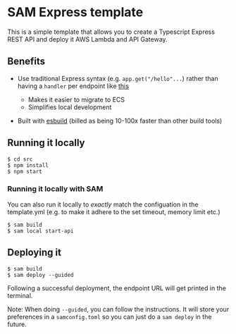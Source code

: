 # SAM Express template

This is a simple template that allows you to create a Typescript Express REST API and deploy it AWS Lambda and API Gateway.

## Benefits

- Use traditional Express syntax (e.g. `app.get("/hello"...`) rather than having a `handler` per endpoint like [this](https://github.com/aws/aws-sam-cli-app-templates/blob/master/nodejs18.x/hello-ts/%7B%7Bcookiecutter.project_name%7D%7D/hello-world/app.ts)

  - Makes it easier to migrate to ECS
  - Simplifies local development

- Built with [esbuild](https://esbuild.github.io/) (billed as being 10-100x faster than other build tools)

## Running it locally

```
$ cd src
$ npm install
$ npm start
```

### Running it locally with SAM

You can also run it locally to _exactly_ match the configuation in the template.yml (e.g. to make it adhere to the set timeout, memory limit etc.)

```
$ sam build
$ sam local start-api
```

## Deploying it

```
$ sam build
$ sam deploy --guided
```

Following a successful deployment, the endpoint URL will get printed in the terminal.

Note: When doing `--guided`, you can follow the instructions. It will store your preferences in a `samconfig.toml` so you can just do a `sam deploy` in the future.
